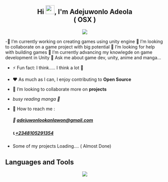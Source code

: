 <h2 align="center">Hi <img src="https://media.giphy.com/media/hvRJCLFzcasrR4ia7z/giphy.gif" width="28">, I'm Adejuwonlo Adeola <br/> ( OSX ) <br/> </h2>

<p align="center">
  <a href="https://github.com/DenverCoder1/readme-typing-svg"><img src="https://readme-typing-svg.herokuapp.com?lines=Unity+Game+Developer;3D+Artist;Open%20Sorcerer&center=true&width=640&height=55"></a>
</p> 

-🔭 I’m currently working on creating games using unity engine 🎉 I’m looking to collaborate on a game project with big potential 👐 I’m looking for help with building games 🌱 I’m currently advancing my knowlegde on game development in Unity 💬 Ask me about game dev, unity, anime and manga...
- ⚡ Fun fact: I think..... I think a lot 🤔
- ❤️ As much as I can, I enjoy contributing to **Open Source**
- 👯 I’m looking to collaborate more on **projects**
- _busy reading manga 📖_
  
- 💬 How to reach me :
    ##### 📧 [adejuwonlookanlawon@gmail.com](mailto:adejuwonlookanlawon@gmail.com)  
    <!-- ##### 🌏 [https://syntaxken.netlify.app](https://syntaxken.netlify.app) -->
    ##### 📞 [+2348105291354](tel:+2348105291354)

- Some of my projects  Loading.... ( Almost Done)
    <!-- ##### 🌏 [emmyhcoin.com](https://emmyhcoin.com)
    ##### 🌏 [languvi.com](https://languvi.com) -->
    <!-- ##### 🌏 [perzsirentals.com](https://www.perzsirentals.com) 
    ##### 🌏 [Digiurl url shortener](https://digiurl.vercel.app/)
    ##### 🌏 [Cinerama-insight.app/](https://cinerama-insight.netlify.app/)
    ##### 🌏 [futaforum.app](https://futaforum.vercel.app) -->

## Languages and Tools
<p align="center">
  <a href="https://skillicons.dev">
    <img src="https://skillicons.dev/icons?i=django,unity,python,cs,cpp,css,git,github,js,discord,figma,pr,visualstudio,aws,postgres" />
  </a>
</p>


<!-- # 📊 GitHub Stats:
![](https://github-readme-streak-stats.herokuapp.com/?user=preciousken&theme=dark&hide_border=true)<br/>

---
[![](https://visitcount.itsvg.in/api?id=preciousken&icon=0&color=0)](https://visitcount.itsvg.in) -->

<!-- Proudly created with GPRM ( https://gprm.itsvg.in ) -->
